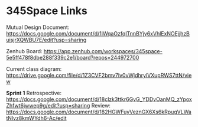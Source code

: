 # 345Space Links

Mutual Design Document: https://docs.google.com/document/d/1lWqaOzfqITnnBYjy6xVhlExNOEjjhzBuisjrXQWBU7E/edit?usp=sharing

Zenhub Board: https://app.zenhub.com/workspaces/345space-5e5ff478f8dbe288f339c2e1/board?repos=244972700

Current class diagram: https://drive.google.com/file/d/1Z3CVF2bmv7lv0vWjdhrylVXupRWS7ttN/view

**Sprint 1**
Retrospective: https://docs.google.com/document/d/18clzk3ttkr6GvG_YDDvOanMQ_zYpoxZhfwt6jwwep9g/edit?usp=sharing
Review: https://docs.google.com/document/d/182HGWFuyVeznGX6Xs6kRpugVLWatNlvz8kmWYdh6-Ac/edit
